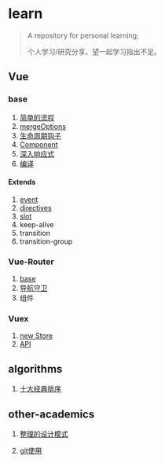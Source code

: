 

# learn

> A repository for personal learning;
>
> 个人学习/研究分享。望一起学习指出不足。

## Vue

### base

1. [简单的流程](./frame_learn/vue2x/logical-thinking/Markdown/简单的流程.md)
2. [mergeOptions](./frame_learn/vue2x/logical-thinking/Markdown/合并配置.md)
3. [生命周期钩子](./frame_learn/vue2x/logical-thinking/Markdown/callHook.md)
4. [Component](./frame_learn/vue2x/logical-thinking/Markdown/Component.md)
5. [深入响应式](./frame_learn/vue2x/logical-thinking/Markdown/深入响应式.md)
6. [编译](./frame_learn/vue2x/logical-thinking/Markdown/编译.md)

#### Extends
1. [event](./frame_learn/vue2x/logical-thinking/Markdown/extends/event.md)
2. [directives](./frame_learn/vue2x/logical-thinking/Markdown/extends/directives.md)
3. [slot](./frame_learn/vue2x/logical-thinking/Markdown/extends/slot.md)
4. keep-alive
5. transition
6. transition-group

### Vue-Router

1. [base](./frame_learn/vue-router/logical-thinking/Markdown/base.md)
2. [导航守卫](./frame_learn/vue-router/logical-thinking/Markdown/NavigationGuards.md)
3. 组件

### Vuex

1. [new Store](./frame_learn/vuex/logical-thinking/Markdown/Store.md)
2. [API](./frame_learn/vuex/logical-thinking/Markdown/API.md)

## algorithms

1. [十大经典排序](./algorithms/BasicsAlgorithms.md)

## other-academics

1. [整理的设计模式](./other-academics/设计模式/整理复习设计模式.md)

2. [git使用](./other-academics/git使用/git使用.md)